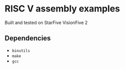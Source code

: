 # RISC V assembly examples

Built and tested on StarFive VisionFive 2

## Dependencies
* `binutils`
* `make`
* `gcc`
